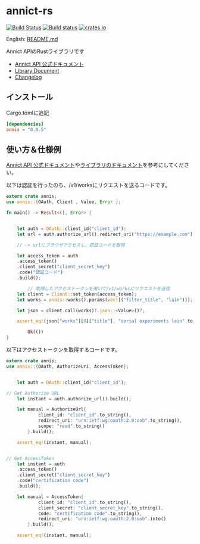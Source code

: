 annict-rs
==============
[![Build Status](https://travis-ci.com/totechite/annict-rs.svg?branch=master)](https://travis-ci.com/totechite/annict-rs)
[![Build status](https://ci.appveyor.com/api/projects/status/f39tjurl4m7ggkch/branch/master?svg=true)](https://ci.appveyor.com/project/totechite/annict-rs/branch/master)
[![crates.io](https://img.shields.io/crates/v/annis.svg)](https://crates.io/crates/annis)      

English: [README.md](./README.md)   

Annict APIのRustライブラリです   
- [Annict API 公式ドキュメント](https://docs.annict.com/)   
- [Library Document](https://docs.rs/annis)
- [Changelog](https://github.com/totechite/annict-rs/blob/master/CHANGELOG.md)

インストール
--------------
Cargo.tomlに追記
```toml
[dependencies]
annis = "0.0.5"
```

使い方＆仕様例
-----------------
[Annict API 公式ドキュメント](https://docs.annict.com/)や[ライブラリのドキュメント](https://docs.rs/annis)を参考にしてください。   

以下は認証を行ったのち、/v1/worksにリクエストを送るコードです。
```rust
extern crate annis;
use annis::{OAuth, Client , Value, Error };

fn main() -> Result<(), Error> {


	let auth = OAuth::client_id("client_id");
	let url = auth.authorize_url().redirect_uri("https://example.com").scope("read+write").build();

	// -> urlにブラウザアクセスし、認証コードを取得

	let access_token = auth
	.access_token()
	.client_secret("client_secret_key")
	.code("認証コード")
	.build();

        // 取得したアクセストークンを用いて/v1/worksにリクエストを送信
	let client = Client::set_token(access_token);
	let works = annis::works().params(vec![("filter_title", "lain")]);

	let json = client.call(works)?.json::<Value>()?;

	assert_eq!(json["works"][0]["title"], "serial experiments lain".to_string());

        Ok(())
}
```

以下はアクセストークンを取得するコードです。
```rust
extern crate annis;
use annis::{OAuth, AuthorizeUri, AccessToken};


	let auth = OAuth::client_id("client_id");

// Get Authorize URL
	let instant = auth.authorize_url().build();

	let manual = AuthorizeUrl{
			client_id: "client_id".to_string(),
			redirect_uri: "urn:ietf:wg:oauth:2.0:oob".to_string(),
			scope: "read".to_string()
		}.build();

	assert_eq!(instant, manual);


// Get AccessToken
	let instant = auth
	.access_token()
	.client_secret("client_secret_key")
	.code("certification code")
	.build();

    let manual = AccessToken{
    		client_id: "client_id".to_string(),
    		client_secret: "client_secret_key".to_string(),
    		code: "certification code".to_string(),
    		redirect_uri: "urn:ietf:wg:oauth:2.0:oob".into()
    	}.build();

	assert_eq!(instant, manual);
```
